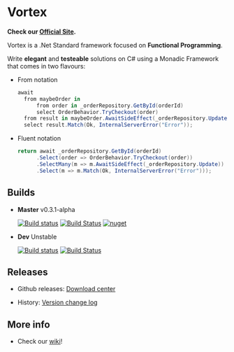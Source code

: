 # Vortex

**Check our [Official Site](https://equilaterus.github.io/Vortex/).**

Vortex is a .Net Standard framework focused on **Functional Programming**.

Write **elegant** and **testeable** solutions on C# using a Monadic Framework that comes in two flavours:

* From notation 

  ```csharp
  await 
    from maybeOrder in
        from order in _orderRepository.GetById(orderId)
        select OrderBehavior.TryCheckout(order)
    from result in maybeOrder.AwaitSideEffect(_orderRepository.Update)
    select result.Match(Ok, InternalServerError("Error"));
  ```

* Fluent notation

  ```csharp
  return await _orderRepository.GetById(orderId)    
        .Select(order => OrderBehavior.TryCheckout(order))
        .SelectMany(m => m.AwaitSideEffect(_orderRepository.Update))
        .Select(m => m.Match(Ok, InternalServerError("Error")));
  ```

## Builds

* **Master** v0.3.1-alpha

  [![Build status](https://ci.appveyor.com/api/projects/status/04uwh93rktkowhvk/branch/master?svg=true)](https://ci.appveyor.com/project/dacanizares/vortex/branch/master)  [![Build Status](https://travis-ci.org/equilaterus/Vortex.svg?branch=master)](https://travis-ci.org/equilaterus/Vortex)
  [![nuget](https://img.shields.io/nuget/v/Equilaterus.Vortex.svg)](https://www.nuget.org/packages/Equilaterus.Vortex/)

* **Dev** Unstable

  [![Build status](https://ci.appveyor.com/api/projects/status/04uwh93rktkowhvk/branch/dev?svg=true)](https://ci.appveyor.com/project/dacanizares/vortex/branch/dev) [![Build Status](https://travis-ci.org/equilaterus/Vortex.svg?branch=dev)](https://travis-ci.org/equilaterus/Vortex)


## Releases

* Github releases: [Download center](https://github.com/equilaterus/Vortex/releases)

* History: [Version change log](https://github.com/equilaterus/Vortex/wiki/Version-change-log)


## More info


* Check our [wiki](https://github.com/equilaterus/Vortex/wiki)!

